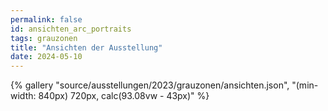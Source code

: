 ```yaml
---
permalink: false
id: ansichten_arc_portraits
tags: grauzonen
title: "Ansichten der Ausstellung"
date: 2024-05-10
--- 
```

  
<div>{% gallery "source/ausstellungen/2023/grauzonen/ansichten.json", "(min-width: 840px) 720px, calc(93.08vw - 43px)" %}</div>
